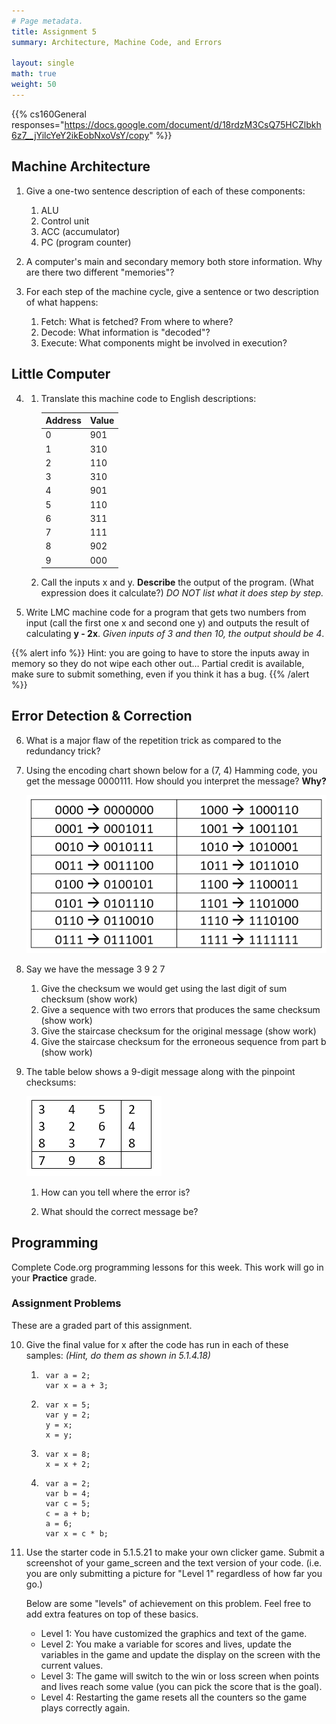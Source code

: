 ```yaml
---
# Page metadata.
title: Assignment 5
summary: Architecture, Machine Code, and Errors

layout: single
math: true
weight: 50
---
```


{{% cs160General responses="https://docs.google.com/document/d/18rdzM3CsQ75HCZlbkh6z7__jYilcYeY2ikEobNxoVsY/copy" %}}

## Machine Architecture

1. Give a one-two sentence description of each of these components:
    1. ALU
    1. Control unit
    1. ACC (accumulator)
    1. PC (program counter)

1. A computer's main and secondary memory both store information. Why are there two different "memories"?

1. For each step of the machine cycle, give a sentence or two description of what happens:
    1. Fetch: What is fetched? From where to where?
    1. Decode: What information is "decoded"?
    1. Execute: What components might be involved in execution?

## Little Computer

4. 
    1. Translate this machine code to English descriptions:

        | Address   | Value   |
        |-  |-  |
        | 0   | 901   |
        | 1   | 310   |
        | 2   | 110   |
        | 3   | 310   |
        | 4   | 901   |
        | 5   | 110   |
        | 6   | 311   |
        | 7   | 111   |
        | 8   | 902   |
        | 9   | 000   |

    1. Call the inputs x and y. **Describe** the output of the program.
    (What expression does it calculate?) *DO NOT list what it does step by step.*

1. Write LMC machine code for a program that gets two numbers from input
    (call the first one x and second one y) and outputs the result of calculating **y - 2x**.
    *Given inputs of 3 and then 10, the output should be 4*.

{{% alert info %}}
Hint: you are going to have to store the inputs away in memory so they do not wipe each other out…
Partial credit is available, make sure to submit something, even if you think it has a bug.
{{% /alert %}}

## Error Detection & Correction

6. What is a major flaw of the repetition trick as compared to the redundancy trick?

1. Using the encoding chart shown below for a (7, 4) Hamming code, you get the message
    0000111. How should you interpret the message? **Why?**

    ![Huffman Encoding Table](huffman_table.png)

1. Say we have the message 3 9 2 7
    1. Give the checksum we would get using the last digit of sum checksum (show work)
    1. Give a sequence with two errors that produces the same checksum (show work)
    1. Give the staircase checksum for the original message (show work)
    1. Give the staircase checksum for the erroneous sequence from part b (show work)

1. The table below shows a 9-digit message along with the pinpoint checksums:

    ![Pinpoint Error Correction table](pinpoint.png)

    1. How can you tell where the error is?

    1. What should the correct message be?

## Programming

Complete Code.org programming lessons for this week. This work will go in your
**Practice** grade.

### Assignment Problems

These are a graded part of this assignment.

10. Give the final value for x after the code has run in each of these samples:
    *(Hint, do them as shown in 5.1.4.18)*

    1. 
            var a = 2;
            var x = a + 3;
    1. 
            var x = 5;  
            var y = 2;  
            y = x;  
            x = y;
    1. 
            var x = 8;  
            x = x + 2;  
    1. 
            var a = 2;  
            var b = 4;  
            var c = 5;  
            c = a + b;  
            a = 6;  
            var x = c * b;

1. Use the starter code in 5.1.5.21 to make your own clicker game. Submit a screenshot
    of your game_screen and the text version of your code. (i.e. you are only submitting
    a picture for "Level 1" regardless of how far you go.)

    Below are some "levels" of achievement on this problem. Feel free to add extra features
    on top of these basics.

    * Level 1: You have customized the graphics and text of the game.
    * Level 2: You make a variable for scores and lives, update the variables in the game
    and update the display on the screen with the current values.
    * Level 3: The game will switch to the win or loss screen when points and lives reach
    some value (you can pick the score that is the goal).
    * Level 4: Restarting the game resets all the counters so the game plays correctly again.
